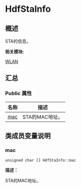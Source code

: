 # HdfStaInfo


## **概述**

STA的信息。

**相关模块:**

[WLAN](wlan.md)


## **汇总**


### Public 属性

  | 名称 | 描述 | 
| -------- | -------- |
| [mac](#mac) | STA的MAC地址。 | 


## **类成员变量说明**


### mac

  
```
unsigned char [] HdfStaInfo::mac
```

**描述：**

STA的MAC地址。
